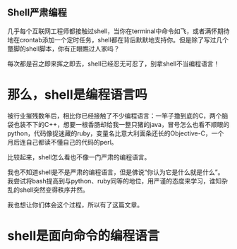 Shell严肃编程
---

几乎每个互联网工程师都接触过shell，当你在terminal中命令如飞，或者满怀期待地在crontab添加一个定时任务，shell都在背后默默地支持你。但是除了写过几个蹩脚的shell脚本，你有正眼瞧过人家吗？

每次都是召之即来挥之即去，shell已经忍无可忍了，别拿shell不当编程语言！

# 那么，shell是编程语言吗

被行业摧残数年后，相比你已经接触了不少编程语言：一竿子撸到底的C，两个脑袋也装不下的C++，想要一根香肠却给我一整只猪的java，冒号怎么也看不顺眼的python，代码像捉迷藏的ruby，变量名比意大利面条还长的Objective-C，一个月后连自己都读不懂自己的代码的perl。

比较起来，shell怎么看也不像一门严肃的编程语言。

我也不知道shell是不是严肃的编程语言，但是佛说“你认为它是什么就是什么”。我尝试将bash提高到与python、ruby同等的地位，用严谨的态度来学习，谁知杂乱的shell突然变得秩序井然。

我也想让你们体会这个过程，所以有了这篇文章。

# shell是面向命令的编程语言
